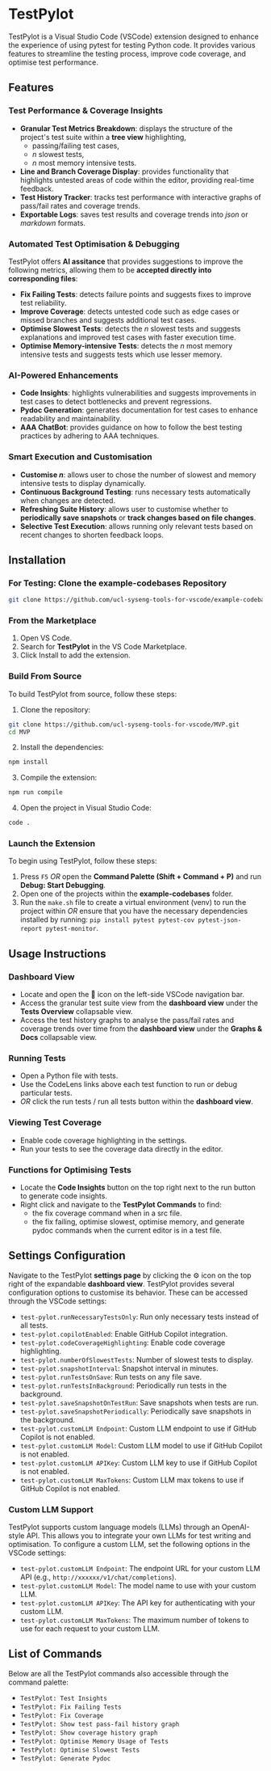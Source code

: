 # TestPylot

TestPylot is a Visual Studio Code (VSCode) extension designed to enhance the experience of using pytest for testing Python code. It provides various features to streamline the testing process, improve code coverage, and optimise test performance.

## Features

### Test Performance & Coverage Insights

* **Granular Test Metrics Breakdown**: displays the structure of the project's test suite within a **tree view** highlighting,
  * passing/failing test cases,
  * _n_ slowest tests,
  * _n_ most memory intensive tests.
* **Line and Branch Coverage Display**: provides functionality that highlights untested areas of code within the editor, providing real-time feedback.
* **Test History Tracker**: tracks test performance with interactive graphs of pass/fail rates and coverage trends.
* **Exportable Logs**: saves test results and coverage trends into _json_ or _markdown_ formats.

### Automated Test Optimisation & Debugging 
TestPylot offers **AI assitance** that provides suggestions to improve the following metrics, allowing them to be **accepted directly into corresponding files**:
* **Fix Failing Tests**: detects failure points and suggests fixes to improve test reliability.
* **Improve Coverage**: detects untested code such as edge cases or missed branches and suggests additional test cases.
* **Optimise Slowest Tests**: detects the _n_ slowest tests and suggests explanations and improved test cases with faster execution time.
* **Optimise Memory-intensive Tests**: detects the _n_ most memory intensive tests and suggests tests which use lesser memory.

### AI-Powered Enhancements
* **Code Insights**: highlights vulnerabilities and suggests improvements in test cases to detect bottlenecks and prevent regressions.
* **Pydoc Generation**: generates documentation for test cases to enhance readability and maintainability.
* **AAA ChatBot**: provides guidance on how to follow the best testing practices by adhering to AAA techniques. 

### Smart Execution and Customisation
* **Customise _n_**: allows user to chose the number of slowest and memory intensive tests to display dynamically.
* **Continuous Background Testing**: runs necessary tests automatically when changes are detected.
* **Refreshing Suite History**: allows user to customise whether to **periodically save snapshots** or **track changes based on file changes**.
* **Selective Test Execution**: allows running only relevant tests based on recent changes to shorten feedback loops.

## Installation

### For Testing: Clone the example-codebases Repository
```sh
git clone https://github.com/ucl-syseng-tools-for-vscode/example-codebases.git
```

### From the Marketplace
1. Open VS Code.
2. Search for **TestPylot** in the VS Code Marketplace.
3. Click Install to add the extension.

### Build From Source
To build TestPylot from source, follow these steps:
1. Clone the repository:
  ```sh
  git clone https://github.com/ucl-syseng-tools-for-vscode/MVP.git
  cd MVP
  ```
2. Install the dependencies:
  ```sh
  npm install
  ```
3. Compile the extension:
  ```sh
  npm run compile
  ```
4. Open the project in Visual Studio Code:
  ```sh
  code .
  ```

### Launch the Extension
To begin using TestPylot, follow these steps:
1. Press `F5` _OR_ open the **Command Palette (Shift + Command + P)** and run **Debug: Start Debugging**.
2. Open one of the projects within the **example-codebases** folder.
3. Run the `make.sh` file to create a virtual environment (venv) to run the project within _OR_ ensure that you have the necessary dependencies installed by running: `pip install pytest pytest-cov pytest-json-report pytest-monitor`.

## Usage Instructions
### Dashboard View
- Locate and open the **🔧** icon on the left-side VSCode navigation bar.
- Access the granular test suite view from the **dashboard view** under the **Tests Overview** collapsable view.
- Access the test history graphs to analyse the pass/fail rates and coverage trends over time from the **dashboard view** under the **Graphs & Docs** collapsable view.

### Running Tests
- Open a Python file with tests.
- Use the CodeLens links above each test function to run or debug particular tests.
- _OR_ click the run tests / run all tests button within the **dashboard view**.

### Viewing Test Coverage
- Enable code coverage highlighting in the settings.
- Run your tests to see the coverage data directly in the editor.

### Functions for Optimising Tests
- Locate the **Code Insights** button on the top right next to the run button to generate code insights. 
- Right click and navigate to the **TestPylot Commands** to find:
  - the fix coverage command when in a src file.
  - the fix failing, optimise slowest, optimise memory, and generate pydoc commands when the current editor is in a test file.

## Settings Configuration
Navigate to the TestPylot **settings page** by clicking the ⚙️ icon on the top right of the expandable **dashboard view**.
TestPylot provides several configuration options to customise its behavior. These can be accessed through the VSCode settings:
- `test-pylot.runNecessaryTestsOnly`: Run only necessary tests instead of all tests.
- `test-pylot.copilotEnabled`: Enable GitHub Copilot integration.
- `test-pylot.codeCoverageHighlighting`: Enable code coverage highlighting.
- `test-pylot.numberOfSlowestTests`: Number of slowest tests to display.
- `test-pylot.snapshotInterval`: Snapshot interval in minutes.
- `test-pylot.runTestsOnSave`: Run tests on any file save.
- `test-pylot.runTestsInBackground`: Periodically run tests in the background.
- `test-pylot.saveSnapshotOnTestRun`: Save snapshots when tests are run.
- `test-pylot.saveSnapshotPeriodically`: Periodically save snapshots in the background.
- `test-pylot.customLLM Endpoint`: Custom LLM endpoint to use if GitHub Copilot is not enabled.
- `test-pylot.customLLM Model`: Custom LLM model to use if GitHub Copilot is not enabled.
- `test-pylot.customLLM APIKey`: Custom LLM key to use if GitHub Copilot is not enabled.
- `test-pylot.customLLM MaxTokens`: Custom LLM max tokens to use if GitHub Copilot is not enabled.

### Custom LLM Support
TestPylot supports custom language models (LLMs) through an OpenAI-style API. This allows you to integrate your own LLMs for test writing and optimisation.
To configure a custom LLM, set the following options in the VSCode settings:
- `test-pylot.customLLM Endpoint`: The endpoint URL for your custom LLM API (e.g., `http://xxxxxx/v1/chat/completions`).
- `test-pylot.customLLM Model`: The model name to use with your custom LLM.
- `test-pylot.customLLM APIKey`: The API key for authenticating with your custom LLM.
- `test-pylot.customLLM MaxTokens`: The maximum number of tokens to use for each request to your custom LLM.

## List of Commands
Below are all the TestPylot commands also accessible through the command palette:
- `TestPylot: Test Insights`
- `TestPylot: Fix Failing Tests`
- `TestPylot: Fix Coverage`
- `TestPylot: Show test pass-fail history graph`
- `TestPylot: Show coverage history graph`
- `TestPylot: Optimise Memory Usage of Tests`
- `TestPylot: Optimise Slowest Tests`
- `TestPylot: Generate Pydoc`

